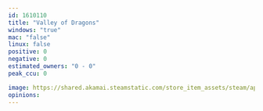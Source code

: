 ```yaml
---
id: 1610110
title: "Valley of Dragons"
windows: "true"
mac: "false"
linux: false
positive: 0
negative: 0
estimated_owners: "0 - 0"
peak_ccu: 0

image: https://shared.akamai.steamstatic.com/store_item_assets/steam/apps/1610110/header.jpg?t=1633985080
opinions:
---
```

